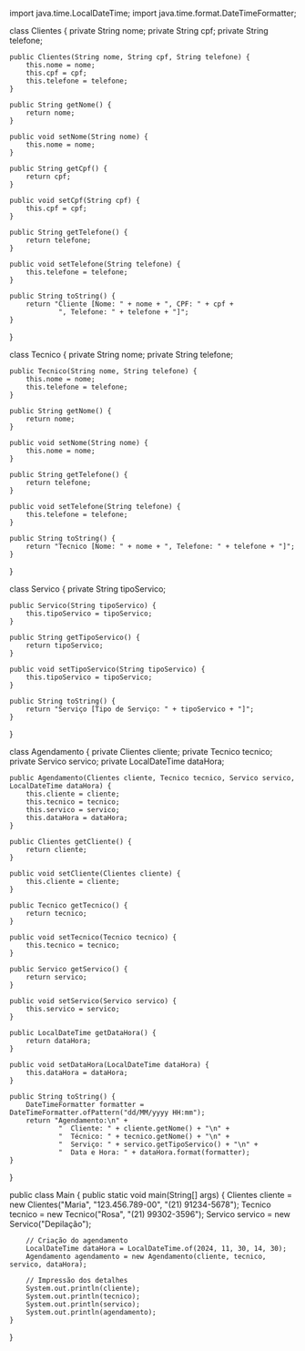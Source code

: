 import java.time.LocalDateTime;
import java.time.format.DateTimeFormatter;

class Clientes {
    private String nome;
    private String cpf;
    private String telefone;

    public Clientes(String nome, String cpf, String telefone) {
        this.nome = nome;
        this.cpf = cpf;
        this.telefone = telefone;
    }

    public String getNome() {
        return nome;
    }

    public void setNome(String nome) {
        this.nome = nome;
    }

    public String getCpf() {
        return cpf;
    }

    public void setCpf(String cpf) {
        this.cpf = cpf;
    }

    public String getTelefone() {
        return telefone;
    }

    public void setTelefone(String telefone) {
        this.telefone = telefone;
    }

    public String toString() {
        return "Cliente [Nome: " + nome + ", CPF: " + cpf + 
                ", Telefone: " + telefone + "]";
    }
}

class Tecnico {
    private String nome;
    private String telefone;

    public Tecnico(String nome, String telefone) {
        this.nome = nome;
        this.telefone = telefone;
    }

    public String getNome() {
        return nome;
    }

    public void setNome(String nome) {
        this.nome = nome;
    }

    public String getTelefone() {
        return telefone;
    }

    public void setTelefone(String telefone) {
        this.telefone = telefone;
    }

    public String toString() {
        return "Tecnico [Nome: " + nome + ", Telefone: " + telefone + "]";
    }
}

class Servico {
    private String tipoServico;

    public Servico(String tipoServico) {
        this.tipoServico = tipoServico;
    }

    public String getTipoServico() {
        return tipoServico;
    }

    public void setTipoServico(String tipoServico) {
        this.tipoServico = tipoServico;
    }

    public String toString() {
        return "Serviço [Tipo de Serviço: " + tipoServico + "]";
    }
}

class Agendamento {
    private Clientes cliente;
    private Tecnico tecnico;
    private Servico servico;
    private LocalDateTime dataHora;

    public Agendamento(Clientes cliente, Tecnico tecnico, Servico servico, LocalDateTime dataHora) {
        this.cliente = cliente;
        this.tecnico = tecnico;
        this.servico = servico;
        this.dataHora = dataHora;
    }

    public Clientes getCliente() {
        return cliente;
    }

    public void setCliente(Clientes cliente) {
        this.cliente = cliente;
    }

    public Tecnico getTecnico() {
        return tecnico;
    }

    public void setTecnico(Tecnico tecnico) {
        this.tecnico = tecnico;
    }

    public Servico getServico() {
        return servico;
    }

    public void setServico(Servico servico) {
        this.servico = servico;
    }

    public LocalDateTime getDataHora() {
        return dataHora;
    }

    public void setDataHora(LocalDateTime dataHora) {
        this.dataHora = dataHora;
    }

    public String toString() {
        DateTimeFormatter formatter = DateTimeFormatter.ofPattern("dd/MM/yyyy HH:mm");
        return "Agendamento:\n" +
                "  Cliente: " + cliente.getNome() + "\n" +
                "  Técnico: " + tecnico.getNome() + "\n" +
                "  Serviço: " + servico.getTipoServico() + "\n" +
                "  Data e Hora: " + dataHora.format(formatter);
    }
}

public class Main {
    public static void main(String[] args) {
        Clientes cliente = new Clientes("Maria", "123.456.789-00", "(21) 91234-5678");
        Tecnico tecnico = new Tecnico("Rosa", "(21) 99302-3596");
        Servico servico = new Servico("Depilação");

        // Criação do agendamento
        LocalDateTime dataHora = LocalDateTime.of(2024, 11, 30, 14, 30);
        Agendamento agendamento = new Agendamento(cliente, tecnico, servico, dataHora);

        // Impressão dos detalhes
        System.out.println(cliente);
        System.out.println(tecnico);
        System.out.println(servico);
        System.out.println(agendamento);
    }
}
